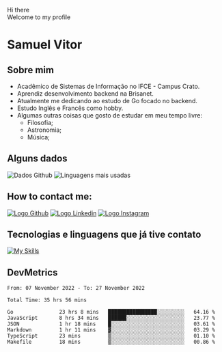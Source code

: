 Hi there<br/>
Welcome to my profile

# Samuel Vitor

## Sobre mim

- Acadêmico de Sistemas de Informação no IFCE - Campus Crato.
- Aprendiz desenvolvimento backend na Brisanet.
- Atualmente me dedicando ao estudo de Go focado no backend.
- Estudo Inglês e Francês como hobby.
- Algumas outras coisas que gosto de estudar em meu tempo livre:
  - Filosofia;
  - Astronomia;
  - Música;

## Alguns dados

![Dados Github](https://github-readme-stats.vercel.app/api?username=TheSamuelVitor&theme=dracula&show_icons=true)
![Linguagens mais usadas](https://github-readme-stats.vercel.app/api/top-langs/?username=TheSamuelVitor&layout=compact&theme=dracula)

## How to contact me:

[![Logo Github](https://skillicons.dev/icons?i=github)](https://github.com/TheSamuelVitor)
[![Logo Linkedin](https://skillicons.dev/icons?i=linkedin)](https://www.linkedin.com/in/samuel-vitor-b07566202/)
[![Logo Instagram](https://skillicons.dev/icons?i=instagram)](https://www.linkedin.com/in/samuel-vitor-b07566202/)

## Tecnologias e linguagens que já tive contato

[![My Skills](https://skillicons.dev/icons?i=go,react,angular,c,cpp,js,html,css,git,postgres,python,vscode,linux)](https://skillicons.dev)

## DevMetrics

<!--START_SECTION:waka-->

```text
From: 07 November 2022 - To: 27 November 2022

Total Time: 35 hrs 56 mins

Go               23 hrs 8 mins   ████████████████░░░░░░░░░   64.16 %
JavaScript       8 hrs 34 mins   ██████░░░░░░░░░░░░░░░░░░░   23.77 %
JSON             1 hr 18 mins    █░░░░░░░░░░░░░░░░░░░░░░░░   03.61 %
Markdown         1 hr 11 mins    ▓░░░░░░░░░░░░░░░░░░░░░░░░   03.29 %
TypeScript       23 mins         ▒░░░░░░░░░░░░░░░░░░░░░░░░   01.10 %
Makefile         18 mins         ▒░░░░░░░░░░░░░░░░░░░░░░░░   00.86 %
```

<!--END_SECTION:waka-->
